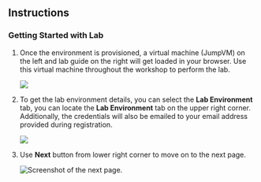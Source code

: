 ## Instructions

### Getting Started with Lab

1. Once the environment is provisioned, a virtual machine (JumpVM) on the left and lab guide on the right will get loaded in your browser. Use this virtual machine throughout the workshop to perform the lab.

    ![](images//DP-900(1).png)

1. To get the lab environment details, you can select the **Lab Environment** tab, you can locate the **Lab Environment** tab on the upper right corner. Additionally, the credentials will also be emailed to your email address provided during registration.

    ![](images//DP-900(2).png)

1. Use **Next** button from lower right corner to move on to the next page.

   ![Screenshot of the next page.](images//next.png)
